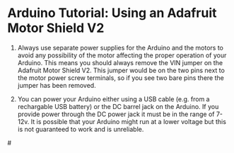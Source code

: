# Arduino Tutorial: Using an Adafruit Motor Shield V2



1. Always use separate power supplies for the Arduino and the motors to avoid
any possibility of the motor affecting the proper operation of your Arduino.
This means you should always remove the VIN jumper on the Adafruit Motor
Shield V2. This jumper would be on the two pins next to the motor power
screw terminals, so if you see two bare pins there the jumper has been
removed.

2. You can power your Arduino either using a USB cable (e.g. from a
rechargable USB battery) or the DC barrel jack on the Arduino. If you provide
power through the DC power jack it must be in the range of 7-12v. It is
possible that your Arduino might run at a lower voltage but this is not
guaranteed to work and is unreliable.

#[](images/AdafruitMotorShieldSeparatePower_bb.png)

